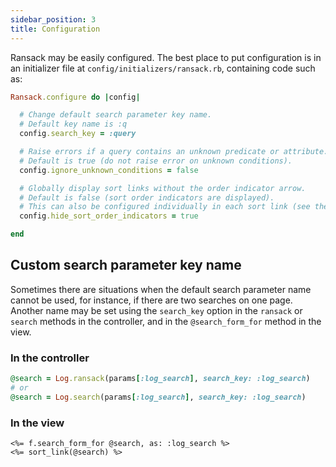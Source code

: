 ```yaml
---
sidebar_position: 3
title: Configuration
---
```




Ransack may be easily configured. The best place to put configuration is in an initializer file at `config/initializers/ransack.rb`, containing code such as:

```ruby
Ransack.configure do |config|

  # Change default search parameter key name.
  # Default key name is :q
  config.search_key = :query

  # Raise errors if a query contains an unknown predicate or attribute.
  # Default is true (do not raise error on unknown conditions).
  config.ignore_unknown_conditions = false

  # Globally display sort links without the order indicator arrow.
  # Default is false (sort order indicators are displayed).
  # This can also be configured individually in each sort link (see the README).
  config.hide_sort_order_indicators = true

end
```

## Custom search parameter key name

Sometimes there are situations when the default search parameter name cannot be used, for instance,
if there are two searches on one page. Another name may be set using the `search_key` option in the `ransack` or `search` methods in the controller, and in the `@search_form_for` method in the view.

### In the controller

```ruby
@search = Log.ransack(params[:log_search], search_key: :log_search)
# or
@search = Log.search(params[:log_search], search_key: :log_search)
```

### In the view

```erb
<%= f.search_form_for @search, as: :log_search %>
<%= sort_link(@search) %>
```
